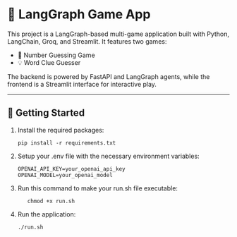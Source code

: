 # 🧠 LangGraph Game App

This project is a LangGraph-based multi-game application built with Python, LangChain, Groq, and Streamlit. It features two games:
- 🔢 Number Guessing Game
- 💡 Word Clue Guesser

The backend is powered by FastAPI and LangGraph agents, while the frontend is a Streamlit interface for interactive play.

---

## 🚀 Getting Started
1. Install the required packages:
   ```
   pip install -r requirements.txt
    ```
   
2. Setup your .env file with the necessary environment variables:
   ```
   OPENAI_API_KEY=your_openai_api_key
   OPENAI_MODEL=your_openai_model
   ```
3. Run this command to make your run.sh file executable:
    ```
       chmod +x run.sh
    ```
4. Run the application:
   ```
   ./run.sh
   ```

